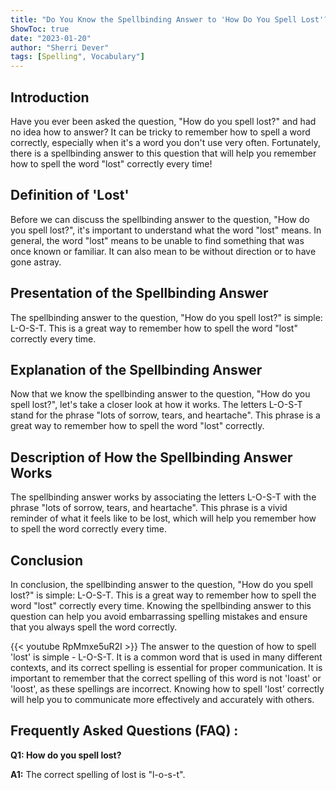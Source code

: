```yaml
---
title: "Do You Know the Spellbinding Answer to 'How Do You Spell Lost'? Find Out Now!"
ShowToc: true 
date: "2023-01-20"
author: "Sherri Dever" 
tags: [Spelling", Vocabulary"]
---
```

## Introduction

Have you ever been asked the question, "How do you spell lost?" and had no idea how to answer? It can be tricky to remember how to spell a word correctly, especially when it's a word you don't use very often. Fortunately, there is a spellbinding answer to this question that will help you remember how to spell the word "lost" correctly every time!

## Definition of 'Lost'

Before we can discuss the spellbinding answer to the question, "How do you spell lost?", it's important to understand what the word "lost" means. In general, the word "lost" means to be unable to find something that was once known or familiar. It can also mean to be without direction or to have gone astray. 

## Presentation of the Spellbinding Answer

The spellbinding answer to the question, "How do you spell lost?" is simple: L-O-S-T. This is a great way to remember how to spell the word "lost" correctly every time.

## Explanation of the Spellbinding Answer

Now that we know the spellbinding answer to the question, "How do you spell lost?", let's take a closer look at how it works. The letters L-O-S-T stand for the phrase "lots of sorrow, tears, and heartache". This phrase is a great way to remember how to spell the word "lost" correctly.

## Description of How the Spellbinding Answer Works

The spellbinding answer works by associating the letters L-O-S-T with the phrase "lots of sorrow, tears, and heartache". This phrase is a vivid reminder of what it feels like to be lost, which will help you remember how to spell the word correctly every time.

## Conclusion

In conclusion, the spellbinding answer to the question, "How do you spell lost?" is simple: L-O-S-T. This is a great way to remember how to spell the word "lost" correctly every time. Knowing the spellbinding answer to this question can help you avoid embarrassing spelling mistakes and ensure that you always spell the word correctly.

{{< youtube RpMmxe5uR2I >}} 
The answer to the question of how to spell 'lost' is simple - L-O-S-T. It is a common word that is used in many different contexts, and its correct spelling is essential for proper communication. It is important to remember that the correct spelling of this word is not 'loast' or 'loost', as these spellings are incorrect. Knowing how to spell 'lost' correctly will help you to communicate more effectively and accurately with others.

## Frequently Asked Questions (FAQ) :
**Q1: How do you spell lost?**

**A1:** The correct spelling of lost is "l-o-s-t".





